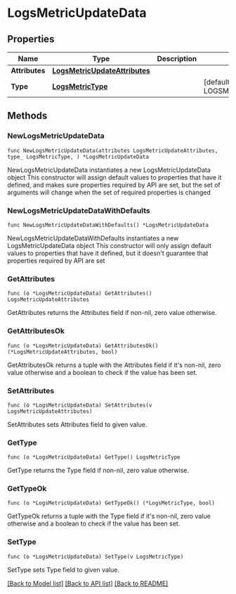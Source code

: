 # LogsMetricUpdateData

## Properties

Name | Type | Description | Notes
------------ | ------------- | ------------- | -------------
**Attributes** | [**LogsMetricUpdateAttributes**](LogsMetricUpdateAttributes.md) |  | 
**Type** | [**LogsMetricType**](LogsMetricType.md) |  | [default to LOGSMETRICTYPE_LOGS_METRICS]

## Methods

### NewLogsMetricUpdateData

`func NewLogsMetricUpdateData(attributes LogsMetricUpdateAttributes, type_ LogsMetricType, ) *LogsMetricUpdateData`

NewLogsMetricUpdateData instantiates a new LogsMetricUpdateData object
This constructor will assign default values to properties that have it defined,
and makes sure properties required by API are set, but the set of arguments
will change when the set of required properties is changed

### NewLogsMetricUpdateDataWithDefaults

`func NewLogsMetricUpdateDataWithDefaults() *LogsMetricUpdateData`

NewLogsMetricUpdateDataWithDefaults instantiates a new LogsMetricUpdateData object
This constructor will only assign default values to properties that have it defined,
but it doesn't guarantee that properties required by API are set

### GetAttributes

`func (o *LogsMetricUpdateData) GetAttributes() LogsMetricUpdateAttributes`

GetAttributes returns the Attributes field if non-nil, zero value otherwise.

### GetAttributesOk

`func (o *LogsMetricUpdateData) GetAttributesOk() (*LogsMetricUpdateAttributes, bool)`

GetAttributesOk returns a tuple with the Attributes field if it's non-nil, zero value otherwise
and a boolean to check if the value has been set.

### SetAttributes

`func (o *LogsMetricUpdateData) SetAttributes(v LogsMetricUpdateAttributes)`

SetAttributes sets Attributes field to given value.


### GetType

`func (o *LogsMetricUpdateData) GetType() LogsMetricType`

GetType returns the Type field if non-nil, zero value otherwise.

### GetTypeOk

`func (o *LogsMetricUpdateData) GetTypeOk() (*LogsMetricType, bool)`

GetTypeOk returns a tuple with the Type field if it's non-nil, zero value otherwise
and a boolean to check if the value has been set.

### SetType

`func (o *LogsMetricUpdateData) SetType(v LogsMetricType)`

SetType sets Type field to given value.



[[Back to Model list]](../README.md#documentation-for-models) [[Back to API list]](../README.md#documentation-for-api-endpoints) [[Back to README]](../README.md)


